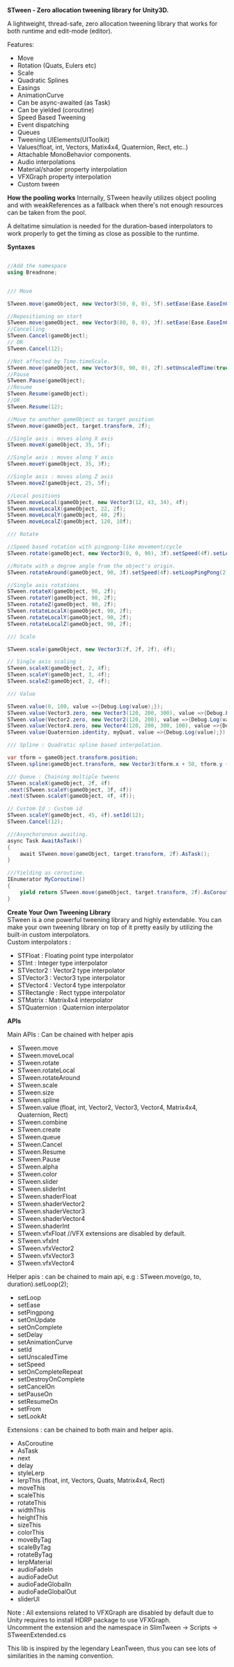 **STween - Zero allocation tweening library for Unity3D.**

A lightweight, thread-safe, zero allocation tweening library that works for both runtime and edit-mode (editor).

Features:
- Move
- Rotation (Quats, Eulers etc)
- Scale
- Quadratic Splines
- Easings
- AnimationCurve
- Can be async-awaited (as Task<T>)
- Can be yielded (coroutine)
- Speed Based Tweening
- Event dispatching
- Queues
- Tweening UIElements(UIToolkit)
- Values(float, int, Vectors, Matix4x4, Quaternion, Rect, etc..)
- Attachable MonoBehavior components.
- Audio interpolations
- Material/shader property interpolation
- VFXGraph property interpolation
- Custom tween

**How the pooling works**
Internally, STween heavily utilizes object pooling and with weakReferences as a fallback when there's not enough resources can be taken from the pool.

A deltatime simulation is needed for the duration-based interpolators to work properly to get the timing as close as possible to the runtime.

**Syntaxes**
```cs

//Add the namespace
using Breadnone;


/// Move

STween.move(gameObject, new Vector3(50, 0, 0), 5f).setEase(Ease.EaseInOutQuad).setLoop(2);

//Repositioning on start
STween.move(gameObject, new Vector3(80, 0, 0), 3f).setEase(Ease.EaseInQuad).setLoop(2).setFrom(new Vector3(20, 0, 0)).setId(12);
//Cancelling
STween.Cancel(gameObject);
// OR
STween.Cancel(12);

//Not affected by Time.timeScale.
STween.move(gameObject, new Vector3(0, 90, 0), 2f).setUnscaledTime(true).setId(12);
//Pause
STween.Pause(gameObject);
//Resume
STween.Resume(gameObject);
//OR
STween.Resume(12);

//Move to another gameObject as target position
STween.move(gameObject, target.transform, 2f);

//Single axis : moves along X axis 
STween.moveX(gameObject, 35, 5f);

//Single axis : moves along Y axis
STween.moveY(gameObject, 35, 3f);

//Single axis : moves along Z axis
STween.moveZ(gameObject, 25, 5f);

//Local positions
STween.moveLocal(gameObject, new Vector3(12, 43, 34), 4f);
STween.moveLocalX(gameObject, 22, 2f);
STween.moveLocalY(gameObject, 40, 2f);
STween.moveLocalZ(gameObject, 120, 10f);

/// Rotate

//Speed based rotation with pingpong-like movement/cycle
STween.rotate(gameObject, new Vector3(0, 0, 90), 3f).setSpeed(4f).setLoopPingPong(2);

//Rotate with a degree angle from the object's origin.
STween.rotateAround(gameObject, 90, 3f).setSpeed(4f).setLoopPingPong(2);

//Single axis rotations
STween.rotateX(gameObject, 90, 2f);
STween.rotateY(gameObject, 90, 2f);
STween.rotateZ(gameObject, 90, 2f);
STween.rotateLocalX(gameObject, 90, 2f);
STween.rotateLocalY(gameObject, 90, 2f);
STween.rotateLocalZ(gameObject, 90, 2f);

/// Scale

STween.scale(gameObject, new Vector3(2f, 2f, 2f), 4f);

// Single axis scaling : 
STween.scaleX(gameObject, 2, 4f);
STween.scaleY(gameObject, 3, 4f);
STween.scaleZ(gameObject, 2, 4f);

/// Value

STween.value(0, 100, value =>{Debug.Log(value);});
STween.value(Vector3.zero, new Vector3(120, 200, 300), value =>{Debug.Log(value);});
STween.value(Vector2.zero, new Vector2(120, 200), value =>{Debug.Log(value);});
STween.value(Vector4.zero, new Vector4(120, 200, 300, 100), value =>{Debug.Log(value);});
STween.value(Quaternion.identity, myQuat, value =>{Debug.Log(value);});

/// Spline : Quadratic spline based interpolation.

var tform = gameObject.transform.position;
STween.spline(gameObject.transform, new Vector3(tform.x + 50, tform.y + 100, tform.z), new Vector3(tform,x + 100, tform.y, tform,z), 3f);

/// Queue : Chaining multiple tweens
STween.scaleX(gameObject, 2f, 4f)
.next(STween.scaleY(gameObject, 3f, 4f))
.next(STween.scaleY(gameObject, 4f, 4f));

// Custom Id : Custom id
STween.scaleY(gameObject, 45, 4f).setId(12);
STween.Cancel(12);

///Asynchoronous awaiting.
async Task AwaitAsTask()
{
    await STween.move(gameObject, target.transform, 2f).AsTask();
}

///Yielding as coroutine.
IEnumerator MyCoroutine()
{
    yield return STween.move(gameObject, target.transform, 2f).AsCoroutine();
}
```

**Create Your Own Tweening Library**  
STween is a one powerful tweening library and highly extendable. You can make your own tweening library on top of it pretty easily by utilizing the built-in custom interpolators.  
Custom interpolators :  
- STFloat : Floating point type interpolator
- STInt : Integer type interpolator
- STVector2 : Vector2 type interpolator
- STVector3 : Vector3 type interpolator
- STVector4 : Vector4 type interpolator
- STRectangle : Rect typpe interpolator
- STMatrix : Matrix4x4 interpolator
- STQuaternion : Quaternion interpolator
  
**APIs**

Main APIs : Can be chained with helper apis

- STween.move
- STween.moveLocal
- STween.rotate
- STween.rotateLocal
- STween.rotateAround
- STween.scale
- STween.size
- STween.spline
- STween.value (float, int, Vector2, Vector3, Vector4, Matrix4x4, Quaternion, Rect)
- STween.combine
- STween.create
- STween.queue
- STween.Cancel
- STween.Resume
- STween.Pause
- STween.alpha
- STween.color
- STween.slider
- STween.sliderInt
- STween.shaderFloat
- STween.shaderVector2
- STween.shaderVector3
- STween.shaderVector4
- STween.shaderInt
- STween.vfxFloat //VFX extensions are disabled by default. 
- STween.vfxInt
- STween.vfxVector2
- STween.vfxVector3
- STween.vfxVector4

Helper apis : can be chained to main api, e.g : STween.move(go, to, duration).setLoop(2);

- setLoop
- setEase
- setPingpong
- setOnUpdate
- setOnComplete
- setDelay
- setAnimationCurve
- setId
- setUnscaledTime
- setSpeed
- setOnCompleteRepeat
- setDestroyOnComplete
- setCancelOn
- setPauseOn
- setResumeOn
- setFrom
- setLookAt

Extensions : can be chained to both main and helper apis.

- AsCoroutine
- AsTask
- next
- delay
- styleLerp
- lerpThis (float, int, Vectors, Quats, Matrix4x4, Rect)
- moveThis
- scaleThis
- rotateThis
- widthThis
- heightThis
- sizeThis
- colorThis
- moveByTag
- scaleByTag
- rotateByTag
- lerpMaterial
- audioFadeIn
- audioFadeOut
- audioFadeGlobalIn
- audioFadeGlobalOut
- sliderUI

Note :
All extensions related to VFXGraph are disabled by default due to Unity requires to install HDRP package to use VFXGraph.  
Uncomment the extension and the namespace in SlimTween -> Scripts -> STweenExtended.cs
  
This lib is inspired by the legendary LeanTween, thus you can see lots of similarities in the naming convention.
